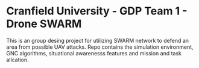 # Cranfield University - GDP Team 1 - Drone SWARM 

This is an group desing project for utilizing SWARM network to defend an area from possible UAV attacks. 
Repo contains the simulation environment, GNC algorithms, situational awarenesss features and mission and task allcation. 


